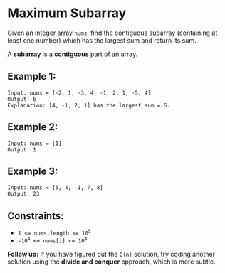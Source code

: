 # Maximum Subarray
Given an integer array `nums`, find the contiguous subarray (containing at least one number) which has the largest sum and return its sum.

A **subarray** is a **contiguous** part of an array.

## Example 1:
```
Input: nums = [-2, 1, -3, 4, -1, 2, 1, -5, 4]
Output: 6
Explanation: [4, -1, 2, 1] has the largest sum = 6.
```

## Example 2:
```
Input: nums = [1]
Output: 1
```

## Example 3:
```
Input: nums = [5, 4, -1, 7, 8]
Output: 23
```

## Constraints:
- <code>1 <= nums.length <= 10<sup>5</sup></code>
- <code>-10<sup>4</sup> <= nums[i] <= 10<sup>4</sup></code>

**Follow up:** If you have figured out the `O(n)` solution, try coding another solution using the **divide and conquer** approach, which is more subtle.